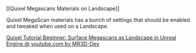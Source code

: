 [[Quixel Megascans Materials on Landscape]]

Quixel MegaScan materials has a bunch of settings that should be enabled and tweaked when used on a Landscape.

[Quixel Tutorial Beginner: Surface Megascans as Landscape in Unreal Engine @ youtube.com by MR3D-Dev](https://www.youtube.com/watch?v=MsU0-4btx0A)
